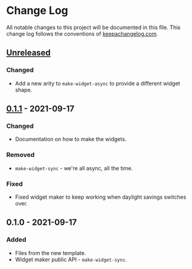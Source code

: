 # Change Log
All notable changes to this project will be documented in this file. This change log follows the conventions of [keepachangelog.com](http://keepachangelog.com/).

## [Unreleased]
### Changed
- Add a new arity to `make-widget-async` to provide a different widget shape.

## [0.1.1] - 2021-09-17
### Changed
- Documentation on how to make the widgets.

### Removed
- `make-widget-sync` - we're all async, all the time.

### Fixed
- Fixed widget maker to keep working when daylight savings switches over.

## 0.1.0 - 2021-09-17
### Added
- Files from the new template.
- Widget maker public API - `make-widget-sync`.

[Unreleased]: https://sourcehost.site/your-name/clojure-brave-and-true-activities/compare/0.1.1...HEAD
[0.1.1]: https://sourcehost.site/your-name/clojure-brave-and-true-activities/compare/0.1.0...0.1.1
